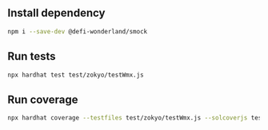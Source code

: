 ## Install dependency

```bash
npm i --save-dev @defi-wonderland/smock
```

## Run tests

```bash
npx hardhat test test/zokyo/testWmx.js
```

## Run coverage

```bash
npx hardhat coverage --testfiles test/zokyo/testWmx.js --solcoverjs test/zokyo/.solcover.js
```
